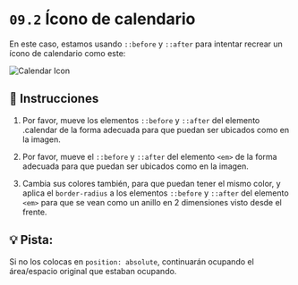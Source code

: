 # `09.2` Ícono de calendario

En este caso, estamos usando `::before` y `::after` para intentar recrear un ícono de calendario como este:

![Calendar Icon](https://github.com/4GeeksAcademy/layouts-exercises/blob/master/.learn/assets/AlDLXvy.png?raw=true)

## 📝 Instrucciones

1. Por favor, mueve los elementos `::before` y `::after` del elemento .calendar de la forma adecuada para que puedan ser ubicados como en la imagen.

2. Por favor, mueve el `::before` y `::after` del elemento `<em>` de la forma adecuada para que puedan ser ubicados como en la imagen.

3. Cambia sus colores también, para que puedan tener el mismo color, y aplica el `border-radius` a los elementos `::before` y `::after` del elemento `<em>` para que se vean como un anillo en 2 dimensiones visto desde el frente.

## 💡 Pista: 

Si no los colocas en `position: absolute`, continuarán ocupando el área/espacio original que estaban ocupando.